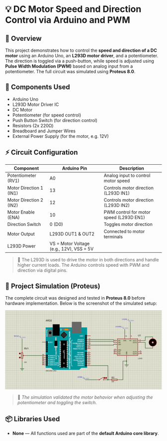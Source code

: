 
# 💡 DC Motor Speed and Direction Control via Arduino and PWM

## 🧠 Overview
This project demonstrates how to control the **speed and direction of a DC motor** using an Arduino Uno, an **L293D motor driver**, and a potentiometer. The direction is toggled via a push-button, while speed is adjusted using **Pulse Width Modulation (PWM)** based on analog input from a potentiometer. The full circuit was simulated using **Proteus 8.0**.

## 🧰 Components Used
- Arduino Uno  
- L293D Motor Driver IC  
- DC Motor  
- Potentiometer (for speed control)  
- Push Button Switch (for direction control)  
- Resistors (2x 220Ω)  
- Breadboard and Jumper Wires  
- External Power Supply (for the motor, e.g. 12V)

## ⚡ Circuit Configuration
| Component | Arduino Pin | Description |
|----------|-------------|-------------|
| Potentiometer (RV1) | A0 | Analog input to control motor speed |
| Motor Direction 1 (IN1) | 13 | Controls motor direction (L293D IN1) |
| Motor Direction 2 (IN2) | 12 | Controls motor direction (L293D IN2) |
| Motor Enable (ENA) | 10 | PWM control for motor speed (L293D EN1) |
| Direction Switch | 0 (D0) | Toggles motor direction |
| Motor Output | L293D OUT1 & OUT2 | Connected to motor terminals |
| L293D Power | VS = Motor Voltage (e.g., 12V), VSS = 5V |

> 🧠 The L293D is used to drive the motor in both directions and handle higher current loads. The Arduino controls speed with PWM and direction via digital pins.

## 🧪 Project Simulation (Proteus)
The complete circuit was designed and tested in **Proteus 8.0** before hardware implementation. Below is the screenshot of the simulated setup:

![Proteus Simulation](Media/circuit-diagram.png)

> 🧪 *The simulation validated the motor behavior when adjusting the potentiometer and toggling the switch.*

## 📦 Libraries Used
- **None** — All functions used are part of the **default Arduino core library**.
